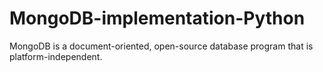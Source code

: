 # MongoDB-implementation-Python
MongoDB is a document-oriented, open-source database program that is platform-independent. 

